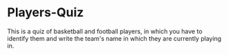 # Players-Quiz
This is a quiz of basketball and football players, in which you have to identify them and write the team's name in which they are currently playing in.
